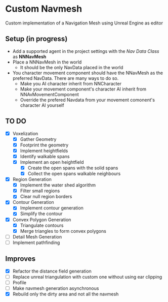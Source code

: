 ﻿# Custom Navmesh
Custom implementation of a Navigation Mesh using Unreal Engine as editor


## Setup (in progress)

- Add a supported agent in the project settings with the *Nav Data Class* as **NNNavMesh**
- Place a NNNavMesh in the world
  - It should be the only NavData placed in the world
- You character movement component should have the NNavMesh as the preferred NavData. There are many ways to do so.
  - Make you AI character inherit from NNCharacter
  - Make your movement component's character AI inherit from NNAvMovementComponent
  - Override the prefered Navdata from your movement comonent's character AI yourself

## TO DO
- [X] Voxelization
  - [X] Gather Geometry
  - [X] Footprint the geometry
  - [X] Implement heightfields
  - [X] Identify walkable spans
  - [X] Implement an open heightfield
    - [X] Create the open spans with the solid spans
    - [X] Collect the open spans walkable neighbours
- [X] Region Generation
  - [X] Implement the water shed algorithm
  - [X] Filter small regions
  - [X] Clear null region borders
- [X] Contour Generation
  - [X] Implement contour generation
  - [X] Simplify the contour
- [X] Convex Polygon Generation
  - [X] Triangulate contours
  - [X] Merge triangles to form convex polygons
- [ ] Detail Mesh Generation
- [ ] Implement pathfinding

## Improves
- [X] Refactor the distance field generation
- [ ] Replace unreal triangulation with custom one without using ear clipping
- [ ] Profile
- [ ] Make navmesh generation asynchronous
- [X] Rebuild only the dirty area and not all the navmesh
